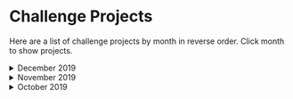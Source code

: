 # Challenge Projects
Here are a list of challenge projects by month in reverse order. Click month to show projects.

<details>
  <summary>December 2019</summary>

## Level 1

### Problem

The Fibonacci sequence is defined by the following rule:

    F(1) = 1
    F(2) = 1
    F(n) = F(n-1) + F(n-2)

or, the next term is the sum of the previous two,

    1, 2, 3, 5, 8, 13, ...

Write a function which takes an integer "n" and outputs the n'th number in the Fibonacci sequence

For example:

    >>> F(6)
    13

### Ideas for Enhancment

There are multiple different ways to implement this, have you tried at least two different ways?

Try printing out the sequence, and see how long it takes to print 1000 terms

    1
    2
    3
    5
    8
    13
    ...

Can you modify the program to print the Tribonaci sequence (first 3 terms are `1` and the next term is the sum of the previous 3 terms) or n-bonaci sequence (first n terms are `1` and the next term is the sum of the previous n terms).

## Level 2

### Problem

This problem is based on a Python Morsels exercise.

Write a function that accepts a string and returns a mapping (a dictionary or dictionary-like structure) that has words as the keys and the number of times each word was seen as the values.

Your function should work like this:

    >>> count_words("oh what a day what a lovely day")
    {'oh': 1, 'what': 2, 'a': 2, 'day': 2, 'lovely': 1}
    >>> count_words("don't stop believing")
    {"don't": 1, 'stop': 1, 'believing': 1}

### Ideas for Enhancment

As a bonus, make sure your function works well with mixed case words:

    >>> count_words("Oh what a day what a lovely day")
    {'oh': 1, 'what': 2, 'a': 2, 'day': 2, 'lovely': 1}

For even more of a bonus try to get your function to ignore punctuation outside of words:

    >>> count_words("Oh what a day, what a lovely day!")
    {'oh': 1, 'what': 2, 'a': 2, 'day': 2, 'lovely': 1}

Try loading text from a file and counting it's works. Have your function accept either a string, or a file.

Try scraping text from a web page (Try `requests` and `beautifulsoup` libraries), and counting the words there.

## Level 3

### Problem

Write a program which takes a list of integers 0, 1, and 2, and displays a triangle using the following rule: If two adjacent numbers are the same (e.g. 0 and 0), the number below will be the same (0), if two adjacent numbers are different (e.g. 2 and 0), the number below will be the other number (1), i.e.:

    0 + 0 = 0
    0 + 1 = 2
    1 + 1 = 1
    1 + 2 = 0
    2 + 2 = 2
    0 + 2 = 1

Example, given the input:

    [2, 2, 0, 1, 1, 0, 0, 1, 0, 1]

Print the triangle:

    2 2 0 1 1 0 0 1 0 1
     2 1 2 1 2 0 2 2 2
      0 0 0 0 1 1 2 2
       0 0 0 2 1 0 2
        0 0 1 0 2 1
         0 2 2 1 0
          1 2 0 2
           0 1 1
            2 1
             0

The input example is length `n = 10` but can be any size.

### Ideas for Enhancment

The length of the input here is `n = 10`. Did you notice that with this size of input, the final number at the bottom of the tirangle (`0`) is always the result of combining the top two corners? This is true for a size 10 triangle, but not true for all sizes of triangle. What other sizes can you find that it works for?

Write a function which finds the final number (the bottom corner) given an input list. e.g.

    >>> f([2, 2, 0, 1, 1, 0, 0, 1, 0, 1])
    0

How efficient can you make this? You have a short-cut for some sizes of triangle, can you use this to speed up computation of other sizes?

</details>

<details>
  <summary>November 2019</summary>

## Level 1
Write a Python program which iterates the integers from 1 to 50. For multiples of three print "Fizz" instead of the number and for the multiples of five print "Buzz". For numbers which are multiples of both three and five print "FizzBuzz".

## Level 2
Have the user enter a 3-letter IATA code for an Airport (e.g LHR) and output the full name of the airport. You can get a list of the top 30  [here](https://www.world-airport-codes.com/world-top-30-airports.html). Wikipedia has a longer list [here](https://en.wikipedia.org/wiki/List_of_airports_by_IATA_and_ICAO_code).

Check that the input is three letters long - if not handle the error. 
_Hint_ - think about how you validate input (length and case), and what data structure you would use to store the code / name. 

## Level 3
Take as input opening hours as a string e.g. "Mo-Fr 08:00-12:00,13:00-17:30; Sa 08:00-12:00" and a specific DateTime and have the program tell you whether the business is open at that time or not. 

See this ([specification](https://wiki.openstreetmap.org/wiki/Key:opening_hours) ) for opening hours. 

It doesn't sound super advanced but it's kinda tricky when you get into handling errors an corner-cases and optimizing.

</details>

<details>
  <summary>October 2019</summary>

Build a functioning game of Hangman

</details>
